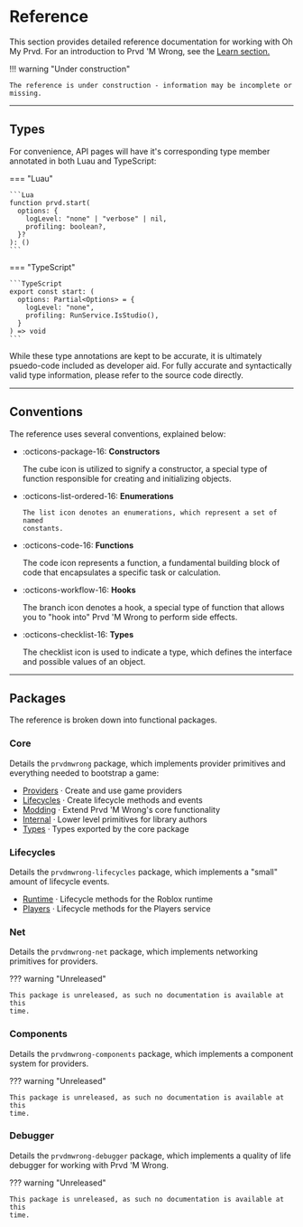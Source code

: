 # Reference

This section provides detailed reference documentation for working with Oh My
Prvd. For an introduction to Prvd 'M Wrong, see the [Learn
section.](../tutorials/index.md)

!!! warning "Under construction"

    The reference is under construction - information may be incomplete or
    missing.

---

## Types

For convenience, API pages will have it's corresponding type member annotated
in both Luau and TypeScript:

=== "Luau"

    ```Lua
    function prvd.start(
      options: {
        logLevel: "none" | "verbose" | nil,
        profiling: boolean?,
      }?
    ): ()
    ```

=== "TypeScript"

    ```TypeScript
    export const start: (
      options: Partial<Options> = {
        logLevel: "none",
        profiling: RunService.IsStudio(),
      }
    ) => void
    ```

While these type annotations are kept to be accurate, it is ultimately
psuedo-code included as developer aid. For fully accurate and syntactically
valid type information, please refer to the source code directly.

---

## Conventions

The reference uses several conventions, explained below:

<div class="grid cards" markdown>

- :octicons-package-16: **Constructors**

    The cube icon is utilized to signify a constructor, a special type of
    function responsible for creating and initializing objects.

- :octicons-list-ordered-16: **Enumerations**

      The list icon denotes an enumerations, which represent a set of named
      constants.

- :octicons-code-16: **Functions**

    The code icon represents a function, a fundamental building block of code
    that encapsulates a specific task or calculation.

- :octicons-workflow-16: **Hooks**

    The branch icon denotes a hook, a special type of function that allows you
    to "hook into" Prvd 'M Wrong to perform side effects.

- :octicons-checklist-16: **Types**

    The checklist icon is used to indicate a type, which defines the interface
    and possible values of an object.

</div>

---

## Packages

The reference is broken down into functional packages.

### Core

Details the `prvdmwrong` package, which implements provider primitives and
everything needed to bootstrap a game:

- [Providers](core/providers/index.md) · Create and use game providers
- [Lifecycles](core/lifecycles/index.md) · Create lifecycle methods and events
- [Modding](core/modding/index.md) · Extend Prvd 'M Wrong's core functionality
- [Internal](core/internal/index.md) · Lower level primitives for library
  authors
- [Types](core/types/index.md) · Types exported by the core package

### Lifecycles

Details the `prvdmwrong-lifecycles` package, which implements a "small" amount of
lifecycle events.

- [Runtime](lifecycles/runtime/index.md) · Lifecycle methods for the Roblox
  runtime
- [Players](lifecycles/players/index.md) · Lifecycle methods for the Players
  service

### Net

Details the `prvdmwrong-net` package, which implements networking primitives for
providers.

??? warning "Unreleased"

    This package is unreleased, as such no documentation is available at this
    time.

### Components

Details the `prvdmwrong-components` package, which implements a component system
for providers.

??? warning "Unreleased"

    This package is unreleased, as such no documentation is available at this
    time.

### Debugger

Details the `prvdmwrong-debugger` package, which implements a quality of life
debugger for working with Prvd 'M Wrong.

??? warning "Unreleased"

    This package is unreleased, as such no documentation is available at this
    time.
